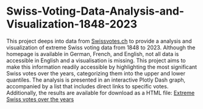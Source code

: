 # Swiss-Voting-Data-Analysis-and-Visualization-1848-2023


This project deeps into data from [Swissvotes.ch](https://swissvotes.ch/page/home) to provide a  analysis and visualization of extreme Swiss voting data from 1848 to 2023. Although the homepage is available in German, French, and English, not all data is accessible in English and a visualisation is missing. This project aims to make this information readily accessible by highlighting the most significant Swiss votes over the years, categorizing them into the upper and lower quantiles. The analysis is presented in an interactive Plotly Dash graph, accompanied by a list that includes direct links to specific votes. Additionally, the results are available for download as a HTML file:  [Extreme Swiss votes over the years](https://drive.google.com/uc?export=download&id=14p4r9uy71Lk963vjmU-Skqf6KI3aDMFT)


